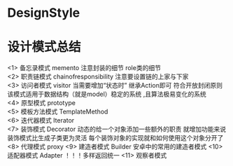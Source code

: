 # DesignStyle


  设计模式总结
=============

<1> 备忘录模式 memento  注意封装的细节  role类的细节  
<2> 职责链模式 chainofresponsibility 注意要设置链的上家与下家  
<3> 访问者模式 visitor  当需要增加“状态时” 继承Action即可 符合开放封闭原则  
             该模式适用于数据结构（就是model）稳定的系统 ,且算法极易变化的系统  
<4> 原型模式     prototype               
<5> 模板方法模式 TemplateMethod  
<6> 迭代器模式 Iterator  
<7> 装饰模式 Decorator 动态的给一个对象添加一些额外的职责 就增加功能来说 装饰模式比生成子类更为灵活  每个装饰对象的实现就和如何使用这个对象分开了  
<8> 代理模式 proxy
<9> 建造者模式 Builder 安卓中的常用的建造者模式
<10> 适配器模式 Adapter   ！！！多样返回统一
<11> 观察者模式
